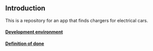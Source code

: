 ## Introduction
This is a repository for an app that finds chargers for electrical cars.

#### [Development environment](documentation/development-environment.md)

#### [Definition of done](documentation/definition-of-done.md)